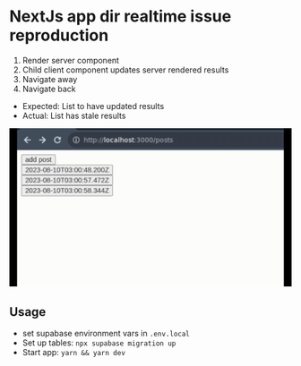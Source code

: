 # NextJs app dir realtime issue reproduction

1. Render server component
2. Child client component updates server rendered results
3. Navigate away
4. Navigate back

* Expected: List to have updated results
* Actual: List has stale results

![Demo](./demo.gif)

## Usage

* set supabase environment vars in `.env.local`
* Set up tables: `npx supabase migration up`
* Start app: `yarn && yarn dev`
